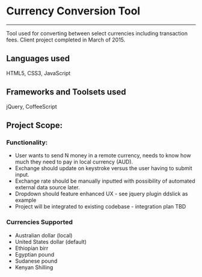 # Currency Conversion Tool
--------------------------------------------
Tool used for converting between select currencies including transaction fees. 
Client project completed in March of 2015.

## Languages used
HTML5, CSS3, JavaScript

## Frameworks and Toolsets used
jQuery, CoffeeScript

## Project Scope:
### Functionality:
  * User wants to send N money in a remote currency, needs to know how much they need to pay in local currency (AUD).
  * Exchange should update on keystroke versus the user having to submit input.
  * Exchange rate should be manually inputted with possibility of automated external data source later.
  * Dropdown should feature enhanced UX - see jquery plugin ddslick as example
  * Project will be integrated to existing codebase - integration plan TBD

### Currencies Supported
  * Australian dollar (local)
  * United States dollar (default)
  * Ethiopian birr
  * Egyptian pound
  * Sudanese pound
  * Kenyan Shilling